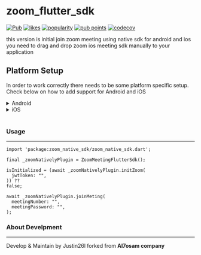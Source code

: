 # zoom_flutter_sdk

[![Pub](https://img.shields.io/pub/v/zoom_native_sdk.svg)](https://pub.dartlang.org/packages/zoom_native_sdk)
[![likes](https://img.shields.io/pub/likes/zoom_native_sdk)](https://pub.dev/packages/zoom_native_sdk/score)
[![popularity](https://img.shields.io/pub/popularity/zoom_native_sdk)](https://pub.dev/packages/zoom_native_sdk/score)
[![pub points](https://img.shields.io/pub/points/zoom_native_sdk)](https://pub.dev/packages/zoom_native_sdk/score)
[![codecov](https://codecov.io/gh/ABausG/zoom_native_sdk/branch/main/graph/badge.svg?token=ZXTZOL6KFO)](https://codecov.io/gh/ABausG/zoom_native_sdk)

this version is initial join zoom meeting using native sdk for android and ios
you need to drag and drop zoom ios meeting sdk manually to your application

## Platform Setup

In order to work correctly there needs to be some platform specific setup. Check below on how to add support for Android and iOS


<details><summary>Android</summary>
download zoom sdk for android by running this command in terminal

```
dart run zoom_native_sdk:download
```
</details>

<details><summary>iOS</summary>

in first you need to login to your zoom account then select your project and download ios sdk.


 <img src="https://i.ibb.co/2yvrtHF/ios-zoom-sdk.webp?raw=true"> 


after download is complete unzip file and copy two file  :-

* MobileRTC.xcframework
* MobileRTCResources.bundle

and past in **IOS** module

 <img src="https://i.ibb.co/YtHXtbz/ios-module.png?raw=true" hight="500 px"> 


then open ios in **Xcode** and click right to Runner folder and add two file to it

* MobileRTC.xcframework
* MobileRTCResources.bundle

<img src="https://i.ibb.co/C1c99F6/add-file-to-runner.png?raw=true" hight="500 px"> 
<br /> 

will be shown as this image below

<img src="https://i.ibb.co/z6byskP/xcode-file.png?raw=true" hight="500 px"> 

<br /> 

after adding this files running **pod install** to get pods for zoom in ios

by click right to ios folder and select onpen in terminal

```
pod install
```

after pod install is complete open xcode and make sure **MobileRTC.xcframework**
is added in `TARGETS/Runner/Frameworks,Libraries, and Embedded Content`

<img src="https://i.ibb.co/K21Y3Sg/add-rtc.png?raw=true" hight="500 px"> 

<br /> 

and finally in xcode go to `Pods/TARGETS/zoom_native_sdk/Frameworks and Libraries`

and add MobileRTC.xcframework to it and make sure it Do Not Embed as shown

<img src="https://i.ibb.co/NYs2Ysz/config-pod.png?raw=true" hight="500 px"> 

for more info
[ios docs](https://marketplace.zoom.us/docs/sdk/native-sdks/iOS/getting-started/install-sdk/)

</details>
<br /> 

### Usage
-------------------------

```
import 'package:zoom_native_sdk/zoom_native_sdk.dart';
```

```
final _zoomNativelyPlugin = ZoomMeetingFlutterSdk();
```

```
isInitialized = (await _zoomNativelyPlugin.initZoom(
  jwtToken: "",
)) ??
false;
```

```
await _zoomNativelyPlugin.joinMeting(
  meetingNumber: "",
  meetingPassword: "",
);
```

### About Develpment
-------------------------------
Develop & Maintain by Justin26l
forked from **Al7osam company**
<br>

